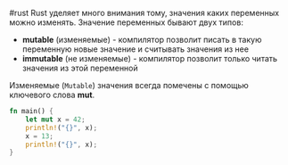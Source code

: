 #rust 
Rust уделяет много внимания тому, значения каких переменных можно изменять. Значение переменных бывают двух типов:

- **mutable** (изменяемые) - компилятор позволит писать в такую переменную новые значение и считывать значения из нее
- **immutable** (не изменяемые) - компилятор позволит только читать значения из этой переменной

Изменяемые (`Mutable`) значения всегда помечены с помощью ключевого слова **mut**.
```rust
fn main() {
    let mut x = 42;
    println!("{}", x);
    x = 13;
    println!("{}", x);
}

```


